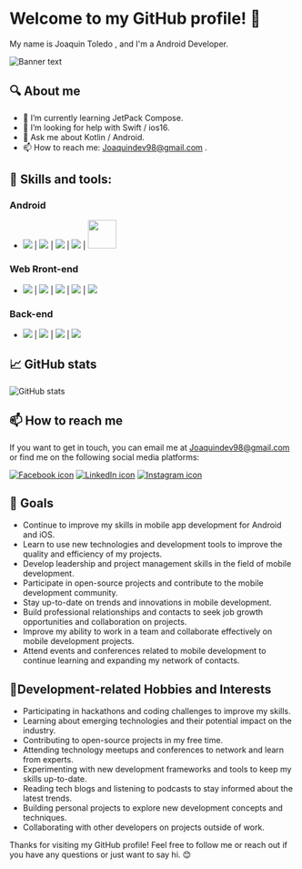 

# Welcome to my GitHub profile! 👋

My name is Joaquin Toledo , and I'm a Android Developer.


![Banner text](https://i1.wp.com/thesimplycoder.com/wp-content/uploads/2018/12/Getting-Started-Android-Studio-Kotlin-Banner.jpg?fit=720%2C340&ssl=1)


## 🔍 About me

- 🌱 I’m currently learning JetPack Compose.
- 🤔 I’m looking for help with Swift / ios16.
- 💬 Ask me about Kotlin / Android.
- 📫 How to reach me: Joaquindev98@gmail.com .


## 🚀 Skills and tools:

### Android
- <img src="https://img.icons8.com/color/48/000000/kotlin.png"/> | <img src="https://img.icons8.com/color/48/000000/android-os.png"/> | <img src="https://img.icons8.com/color/48/000000/firebase.png"/> | <img src="https://img.icons8.com/color/48/000000/android-studio--v3.png"/> | <img width="50" height="50" src="https://3.bp.blogspot.com/-VVp3WvJvl84/X0Vu6EjYqDI/AAAAAAAAPjU/ZOMKiUlgfg8ok8DY8Hc-ocOvGdB0z86AgCLcBGAsYHQ/s1600/jetpack%2Bcompose%2Bicon_RGB.png"/>

### Web Rront-end
- <img src="https://img.icons8.com/office/40/000000/react.png"/> | <img src="https://img.icons8.com/color/48/000000/tailwind-css.png"/> | <img src="https://img.icons8.com/color/48/000000/typescript.png"/> | <img src="https://img.icons8.com/color/48/000000/sass.png"/> | <img src="https://img.icons8.com/color/48/000000/nextjs.png"/>
 
### Back-end
 - <img src="https://img.icons8.com/color/48/000000/nodejs.png"/> | <img src="https://img.icons8.com/color/48/000000/javascript--v1.png"/> | <img src="https://img.icons8.com/color/48/000000/mongodb.png"/> | <img src="https://img.icons8.com/color/48/000000/java-coffee-cup-logo.png"/>

## 📈 GitHub stats
![GitHub stats](https://github-readme-stats.vercel.app/api?username=joaquinxtx&show_icons=true&theme=radical)

## 📫 How to reach me
If you want to get in touch, you can email me at Joaquindev98@gmail.com or find me on the following social media platforms:

[![Facebook icon](https://img.icons8.com/color/30/000000/facebook-new.png)](https://www.facebook.com/)
[![LinkedIn icon](https://img.icons8.com/color/30/000000/linkedin.png)](https://www.linkedin.com/in/joaquinfronted/)
[![Instagram icon](https://img.icons8.com/color/30/000000/instagram-new.png)](https://www.instagram.com/joaquinxtx/)

## 🎯 Goals
- Continue to improve my skills in mobile app development for Android and iOS.
- Learn to use new technologies and development tools to improve the quality and efficiency of my projects.
- Develop leadership and project management skills in the field of mobile development.
- Participate in open-source projects and contribute to the mobile development community.
- Stay up-to-date on trends and innovations in mobile development.
- Build professional relationships and contacts to seek job growth opportunities and collaboration on projects.
- Improve my ability to work in a team and collaborate effectively on mobile development projects.
- Attend events and conferences related to mobile development to continue learning and expanding my network of contacts.

## 🎨Development-related Hobbies and Interests
- Participating in hackathons and coding challenges to improve my skills.
- Learning about emerging technologies and their potential impact on the industry.
- Contributing to open-source projects in my free time.
- Attending technology meetups and conferences to network and learn from experts.
- Experimenting with new development frameworks and tools to keep my skills up-to-date.
- Reading tech blogs and listening to podcasts to stay informed about the latest trends.
- Building personal projects to explore new development concepts and techniques.
- Collaborating with other developers on projects outside of work.

Thanks for visiting my GitHub profile! Feel free to follow me or reach out if you have any questions or just want to say hi. 😊


